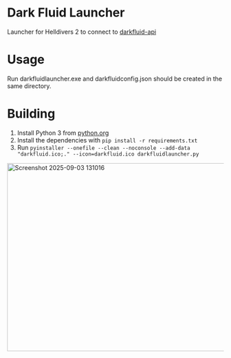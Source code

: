 # Dark Fluid Launcher
Launcher for Helldivers 2 to connect to [darkfluid-api](https://github.com/leem919/darkfluid-api)

# Usage
Run darkfluidlauncher.exe and darkfluidconfig.json should be created in the same directory.

# Building
1. Install Python 3 from [python.org](https://python.org)
2. Install the dependencies with `pip install -r requirements.txt`
3. Run `pyinstaller --onefile --clean --noconsole --add-data "darkfluid.ico;." --icon=darkfluid.ico darkfluidlauncher.py`

<img width="563" height="437" alt="Screenshot 2025-09-03 131016" src="https://i.imgur.com/lPnv59i.png"/>